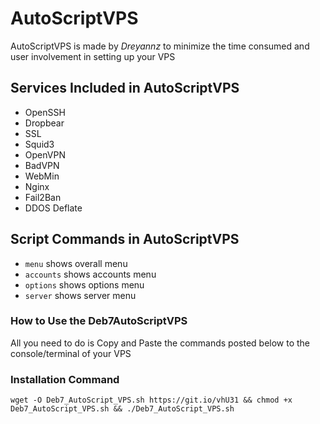 # AutoScriptVPS

AutoScriptVPS is made by _Dreyannz_ to minimize the time consumed and user involvement in setting up your VPS

## Services Included in AutoScriptVPS

* OpenSSH
* Dropbear
* SSL
* Squid3
* OpenVPN
* BadVPN
* WebMin
* Nginx
* Fail2Ban
* DDOS Deflate

## Script Commands in AutoScriptVPS

* `menu`  shows overall menu
* `accounts`  shows accounts menu
* `options` shows options menu
* `server` shows server menu

### How to Use the Deb7AutoScriptVPS

All you need to do is Copy and Paste the commands posted below to the console/terminal of your VPS

### Installation Command

```
wget -O Deb7_AutoScript_VPS.sh https://git.io/vhU31 && chmod +x Deb7_AutoScript_VPS.sh && ./Deb7_AutoScript_VPS.sh
```


